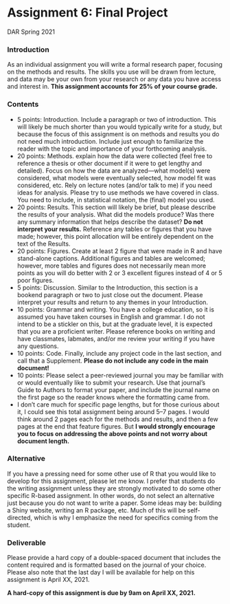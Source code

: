 Assignment 6: Final Project
================
DAR
Spring 2021

### Introduction

As an individual assignment you will write a formal research paper,
focusing on the methods and results. The skills you use will be drawn
from lecture, and data may be your own from your research or any data
you have access and interest in. **This assignment accounts for 25% of
your course grade.**

### Contents

  - 5 points: Introduction. Include a paragraph or two of introduction.
    This will likely be much shorter than you would typically write for
    a study, but because the focus of this assignment is on methods and
    results you do not need much introduction. Include just enough to
    familiarize the reader with the topic and importance of your
    forthcoming analysis.
  - 20 points: Methods. explain how the data were collected (feel free
    to reference a thesis or other document if it were to get lengthy
    and detailed). Focus on how the data are analyzed—what model(s) were
    considered, what models were eventually selected, how model fit was
    considered, etc. Rely on lecture notes (and/or talk to me) if you
    need ideas for analysis. Please try to use methods we have covered
    in class. You need to include, in statistical notation, the (final)
    model you used.
  - 20 points: Results. This section will likely be brief, but please
    describe the results of your analysis. What did the models produce?
    Was there any summary information that helps describe the dataset?
    **Do not interpret your results.** Reference any tables or figures
    that you have made; however, this point allocation will be entirely
    dependent on the text of the Results.
  - 20 points: Figures. Create at least 2 figure that were made in R and
    have stand-alone captions. Additional figures and tables are
    welcomed; however, more tables and figures does not necessarily mean
    more points as you will do better with 2 or 3 excellent figures
    instead of 4 or 5 poor figures.
  - 5 points: Discussion. Similar to the Introduction, this section is a
    bookend paragraph or two to just close out the document. Please
    interpret your results and return to any themes in your
    Introduction.
  - 10 points: Grammar and writing. You have a college education, so it
    is assumed you have taken courses in English and grammar. I do not
    intend to be a stickler on this, but at the graduate level, it is
    expected that you are a proficient writer. Please reference books on
    writing and have classmates, labmates, and/or me review your writing
    if you have any questions.
  - 10 points: Code. Finally, include any project code in the last
    section, and call that a Supplement. **Please do not include any
    code in the main document\!**
  - 10 points: Please select a peer-reviewed journal you may be familiar
    with or would eventually like to submit your research. Use that
    journal’s Guide to Authors to format your paper, and include the
    journal name on the first page so the reader knows where the
    formatting came from.
  - I don’t care much for specific page lengths, but for those curious
    about it, I could see this total assignment being around 5–7 pages.
    I would think around 2 pages each for the methods and results, and
    then a few pages at the end that feature figures. But **I would
    strongly encourage you to focus on addressing the above points and
    not worry about document length.**

### Alternative

If you have a pressing need for some other use of R that you would like
to develop for this assignment, please let me know. I prefer that
students do the writing assignment unless they are strongly motivated to
do some other specific R-based assignment. In other words, do not select
an alternative just because you do not want to write a paper. Some ideas
may be: building a Shiny website, writing an R package, etc. Much of
this will be self-directed, which is why I emphasize the need for
specifics coming from the student.

### Deliverable

Please provide a hard copy of a double-spaced document that includes the
content required and is formatted based on the journal of your choice.
Please also note that the last day I will be available for help on this
assignment is April XX, 2021.

**A hard-copy of this assignment is due by 9am on April XX, 2021.**
